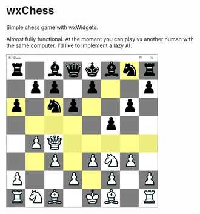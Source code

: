 # wxChess
Simple chess game with wxWidgets.

Almost fully functional. At the moment you can play vs another human with the same computer. I'd like to implement a lazy AI.

<img src="chess.png" width=400>